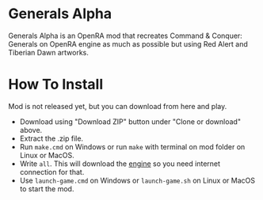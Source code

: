 # Generals Alpha
Generals Alpha is an OpenRA mod that recreates Command &amp; Conquer: Generals on OpenRA engine as much as possible but using Red Alert and Tiberian Dawn artworks.

# How To Install
Mod is not released yet, but you can download from here and play.

* Download using "Download ZIP" button under "Clone or download" above.
* Extract the .zip file.
* Run `make.cmd` on Windows or run `make` with terminal on mod folder on Linux or MacOS.
* Write `all`. This will download the [engine](https://github.com/MustaphaTR/OpenRA/tree/gen-20170923) so you need internet connection for that.
* Use `launch-game.cmd` on Windows or `launch-game.sh` on Linux or MacOS to start the mod.
